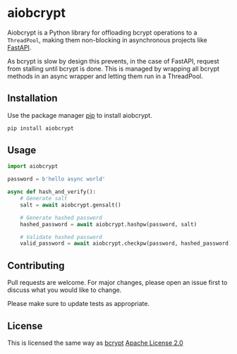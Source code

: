 # aiobcrypt

Aiobcrypt is a Python library for offloading bcrypt operations to a 
`ThreadPool`, making them non-blocking in asynchronous projects like 
[FastAPI](https://fastapi.tiangolo.com/).

As bcrypt is slow by design this prevents, in the case of FastAPI, request from
stalling until bcrypt is done. This is managed by wrapping all bcrypt methods
in an async wrapper and letting them run in a ThreadPool.

## Installation

Use the package manager [pip](https://pip.pypa.io/en/stable/) to install aiobcrypt.

```bash
pip install aiobcrypt
```

## Usage

```python
import aiobcrypt

password = b'hello async world'

async def hash_and_verify():
    # Generate salt
    salt = await aiobcrypt.gensalt()

    # Generate hashed password
    hashed_password = await aiobcrypt.hashpw(password, salt)

    # Validate hashed password
    valid_password = await aiobcrypt.checkpw(password, hashed_password)
```

## Contributing
Pull requests are welcome. For major changes, please open an issue first to 
discuss what you would like to change.

Please make sure to update tests as appropriate.

## License
This is licensed the same way as [bcrypt](https://pypi.org/project/bcrypt/)
[Apache License 2.0](https://choosealicense.com/licenses/apache-2.0/)